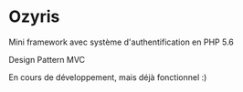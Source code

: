 # Ozyris
Mini framework avec système d'authentification en PHP 5.6

Design Pattern MVC

En cours de développement, mais déjà fonctionnel :)